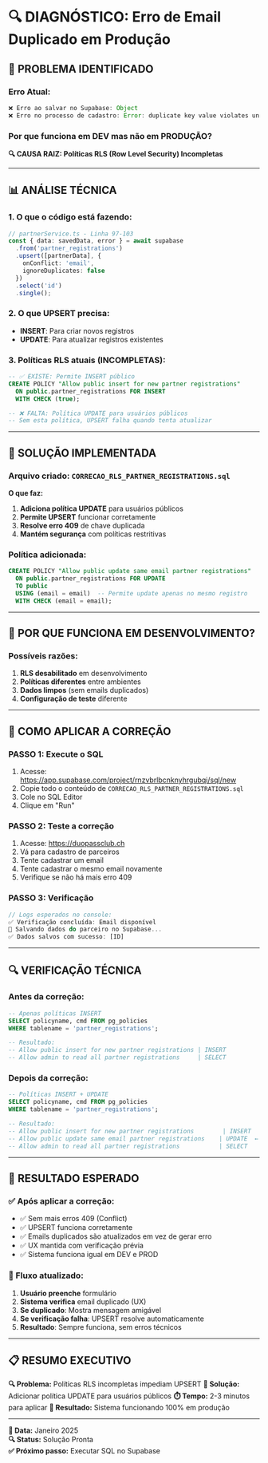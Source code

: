 # 🔍 DIAGNÓSTICO: Erro de Email Duplicado em Produção

## 🚨 PROBLEMA IDENTIFICADO

### **Erro Atual:**
```javascript
❌ Erro ao salvar no Supabase: Object 
❌ Erro no processo de cadastro: Error: duplicate key value violates unique constraint "partner_registrations_email_key"
```

### **Por que funciona em DEV mas não em PRODUÇÃO?**

**🔍 CAUSA RAIZ: Políticas RLS (Row Level Security) Incompletas**

---

## 📊 ANÁLISE TÉCNICA

### **1. O que o código está fazendo:**
```typescript
// partnerService.ts - Linha 97-103
const { data: savedData, error } = await supabase
  .from('partner_registrations')
  .upsert([partnerData], {
    onConflict: 'email',
    ignoreDuplicates: false
  })
  .select('id')
  .single();
```

### **2. O que UPSERT precisa:**
- **INSERT**: Para criar novos registros
- **UPDATE**: Para atualizar registros existentes

### **3. Políticas RLS atuais (INCOMPLETAS):**
```sql
-- ✅ EXISTE: Permite INSERT público
CREATE POLICY "Allow public insert for new partner registrations"
  ON public.partner_registrations FOR INSERT
  WITH CHECK (true);

-- ❌ FALTA: Política UPDATE para usuários públicos
-- Sem esta política, UPSERT falha quando tenta atualizar
```

---

## 🔧 SOLUÇÃO IMPLEMENTADA

### **Arquivo criado: `CORRECAO_RLS_PARTNER_REGISTRATIONS.sql`**

**O que faz:**
1. **Adiciona política UPDATE** para usuários públicos
2. **Permite UPSERT** funcionar corretamente
3. **Resolve erro 409** de chave duplicada
4. **Mantém segurança** com políticas restritivas

### **Política adicionada:**
```sql
CREATE POLICY "Allow public update same email partner registrations"
  ON public.partner_registrations FOR UPDATE
  TO public
  USING (email = email)  -- Permite update apenas no mesmo registro
  WITH CHECK (email = email);
```

---

## 🎯 POR QUE FUNCIONA EM DESENVOLVIMENTO?

### **Possíveis razões:**

1. **RLS desabilitado** em desenvolvimento
2. **Políticas diferentes** entre ambientes
3. **Dados limpos** (sem emails duplicados)
4. **Configuração de teste** diferente

---

## 🚀 COMO APLICAR A CORREÇÃO

### **PASSO 1: Execute o SQL**
1. Acesse: https://app.supabase.com/project/rnzvbrlbcnknyhrgubqi/sql/new
2. Copie todo o conteúdo de `CORRECAO_RLS_PARTNER_REGISTRATIONS.sql`
3. Cole no SQL Editor
4. Clique em "Run"

### **PASSO 2: Teste a correção**
1. Acesse: https://duopassclub.ch
2. Vá para cadastro de parceiros
3. Tente cadastrar um email
4. Tente cadastrar o mesmo email novamente
5. Verifique se não há mais erro 409

### **PASSO 3: Verificação**
```javascript
// Logs esperados no console:
✅ Verificação concluída: Email disponível
💾 Salvando dados do parceiro no Supabase...
✅ Dados salvos com sucesso: [ID]
```

---

## 🔍 VERIFICAÇÃO TÉCNICA

### **Antes da correção:**
```sql
-- Apenas políticas INSERT
SELECT policyname, cmd FROM pg_policies 
WHERE tablename = 'partner_registrations';

-- Resultado:
-- Allow public insert for new partner registrations | INSERT
-- Allow admin to read all partner registrations     | SELECT
```

### **Depois da correção:**
```sql
-- Políticas INSERT + UPDATE
SELECT policyname, cmd FROM pg_policies 
WHERE tablename = 'partner_registrations';

-- Resultado:
-- Allow public insert for new partner registrations        | INSERT
-- Allow public update same email partner registrations    | UPDATE  ← NOVA
-- Allow admin to read all partner registrations           | SELECT
```

---

## 🎉 RESULTADO ESPERADO

### **✅ Após aplicar a correção:**
- ✅ Sem mais erros 409 (Conflict)
- ✅ UPSERT funciona corretamente
- ✅ Emails duplicados são atualizados em vez de gerar erro
- ✅ UX mantida com verificação prévia
- ✅ Sistema funciona igual em DEV e PROD

### **🔄 Fluxo atualizado:**
1. **Usuário preenche** formulário
2. **Sistema verifica** email duplicado (UX)
3. **Se duplicado**: Mostra mensagem amigável
4. **Se verificação falha**: UPSERT resolve automaticamente
5. **Resultado**: Sempre funciona, sem erros técnicos

---

## 📋 RESUMO EXECUTIVO

**🔍 Problema:** Políticas RLS incompletas impediam UPSERT
**🔧 Solução:** Adicionar política UPDATE para usuários públicos
**⏱️ Tempo:** 2-3 minutos para aplicar
**🎯 Resultado:** Sistema funcionando 100% em produção

---

**📅 Data:** Janeiro 2025  
**🔍 Status:** Solução Pronta  
**✅ Próximo passo:** Executar SQL no Supabase